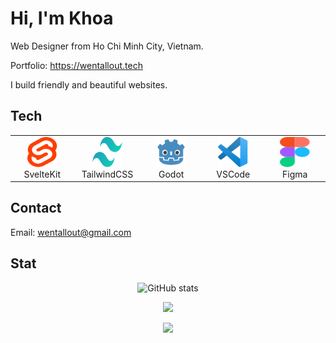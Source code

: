 # Hi, I'm Khoa

Web Designer from Ho Chi Minh City, Vietnam.

Portfolio: https://wentallout.tech

I build friendly and beautiful websites.

## Tech

<table>
  <tr>
    <td align="center" width="96">
        <img src="./images/svelte.svg" width="48" height="48" />
      <br>SvelteKit
    </td>
      <td align="center" width="96">
        <img src="./images/tailwind.svg" width="48" height="48" />
      <br>TailwindCSS
    </td>
    <td align="center" width="96">
        <img src="./images/godot.svg" width="48" height="48" />
      <br>Godot
    </td>
     <td align="center" width="96">
        <img src="./images/vscode.svg" width="48" height="48" />
      <br>VSCode
    </td>
    <td align="center" width="96">
        <img src="./images/figma.svg" width="48" height="48" />
      <br>Figma
    </td> 
  </tr>
</table>

## Contact

Email: wentallout@gmail.com

## Stat
<p align="center"> 
<img src="https://github-readme-stats.vercel.app/api?username=wentallout&amp;theme=dracula" alt="GitHub stats">
</p> 

<p align="center"> 
<img src="https://github-profile-trophy.vercel.app/?username=wentallout&row=2&column=3&theme=dracula&no-frame=true"/>


<p align="center"> 
<img src="https://github-readme-stats.vercel.app/api/top-langs/?username=wentallout&theme=dracula">
</p>
